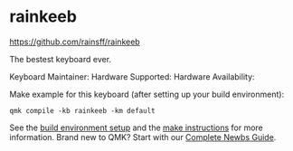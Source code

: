 # rainkeeb
https://github.com/rainsff/rainkeeb

The bestest keyboard ever.

Keyboard Maintainer: 
Hardware Supported: 
Hardware Availability: 

Make example for this keyboard (after setting up your build environment):

    qmk compile -kb rainkeeb -km default

See the [build environment setup](https://docs.qmk.fm/#/getting_started_build_tools) and the [make instructions](https://docs.qmk.fm/#/getting_started_make_guide) for more information. Brand new to QMK? Start with our [Complete Newbs Guide](https://docs.qmk.fm/#/newbs).
